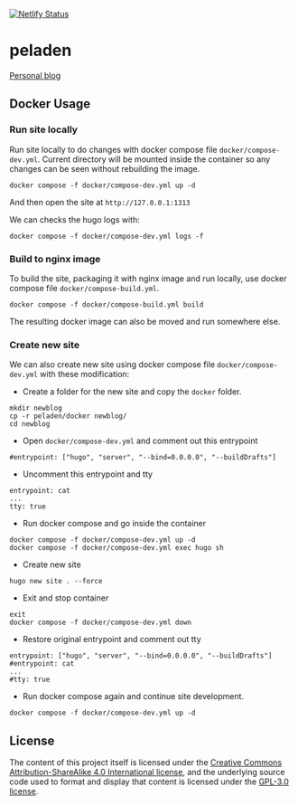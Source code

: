 [![Netlify Status](https://api.netlify.com/api/v1/badges/56c706bd-59f8-4184-81d9-fa86a3a30b1d/deploy-status)](https://app.netlify.com/sites/peladen/deploys)

# peladen
[Personal blog](https://peladen.web.id)

## Docker Usage
### Run site locally
Run site locally to do changes with docker compose file `docker/compose-dev.yml`. Current directory will be mounted inside the container so any changes can be seen without rebuilding the image.
```
docker compose -f docker/compose-dev.yml up -d
```

And then open the site at `http://127.0.0.1:1313`

We can checks the hugo logs with:
```
docker compose -f docker/compose-dev.yml logs -f
```

### Build to nginx image
To build the site, packaging it with nginx image and run locally, use docker compose file `docker/compose-build.yml`.
```
docker compose -f docker/compose-build.yml build
```
The resulting docker image can also be moved and run somewhere else.

### Create new site
We can also create new site using docker compose file `docker/compose-dev.yml` with these modification:

- Create a folder for the new site and copy the `docker` folder.
```
mkdir newblog
cp -r peladen/docker newblog/
cd newblog
```

- Open `docker/compose-dev.yml` and comment out this entrypoint
```
#entrypoint: ["hugo", "server", "--bind=0.0.0.0", "--buildDrafts"]
```

- Uncomment this entrypoint and tty
```
entrypoint: cat
...
tty: true
```

- Run docker compose and go inside the container
```
docker compose -f docker/compose-dev.yml up -d
docker compose -f docker/compose-dev.yml exec hugo sh
```

- Create new site
```
hugo new site . --force
```

- Exit and stop container
```
exit
docker compose -f docker/compose-dev.yml down
```

- Restore original entrypoint and comment out tty
```
entrypoint: ["hugo", "server", "--bind=0.0.0.0", "--buildDrafts"]
#entrypoint: cat
...
#tty: true
```

- Run docker compose again and continue site development.
```
docker compose -f docker/compose-dev.yml up -d
```

## License

The content of this project itself is licensed under the [Creative Commons Attribution-ShareAlike 4.0 International license](https://creativecommons.org/licenses/by-sa/4.0/), and the underlying source code used to format and display that content is licensed under the [GPL-3.0 license](LICENSE).